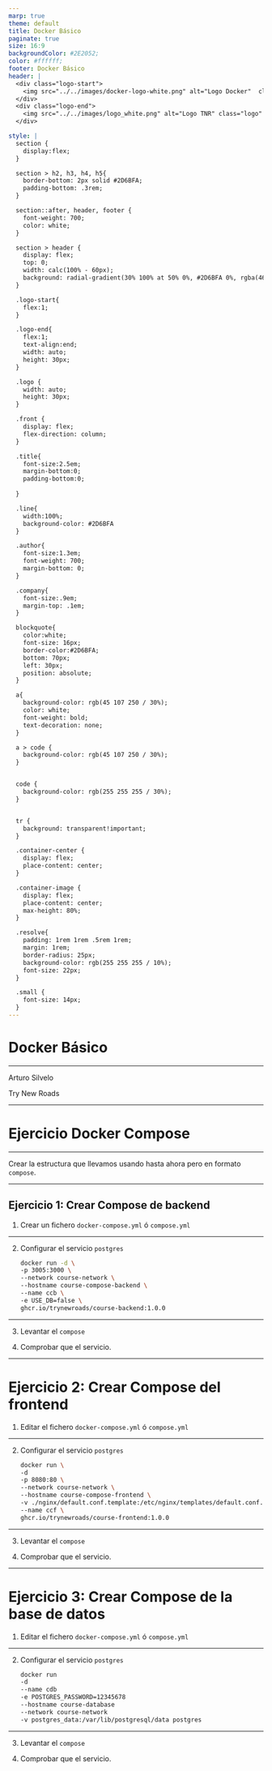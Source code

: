 ```yaml
---
marp: true
theme: default
title: Docker Básico
paginate: true
size: 16:9
backgroundColor: #2E2052;
color: #ffffff;
footer: Docker Básico
header: |
  <div class="logo-start">
    <img src="../../images/docker-logo-white.png" alt="Logo Docker"  class="logo"/>
  </div>
  <div class="logo-end">
    <img src="../../images/logo_white.png" alt="Logo TNR" class="logo" />
  </div>

style: |
  section {
    display:flex;
  }

  section > h2, h3, h4, h5{
    border-bottom: 2px solid #2D6BFA;
    padding-bottom: .3rem;
  }

  section::after, header, footer {
    font-weight: 700;
    color: white;
  }

  section > header {
    display: flex;
    top: 0;
    width: calc(100% - 60px);
    background: radial-gradient(30% 100% at 50% 0%, #2D6BFA 0%, rgba(46, 32, 82, 0.00) 100%);
  }

  .logo-start{
    flex:1;
  }

  .logo-end{
    flex:1;
    text-align:end;
    width: auto;
    height: 30px;
  }

  .logo {
    width: auto;
    height: 30px;
  }

  .front {
    display: flex;
    flex-direction: column;
  }

  .title{
    font-size:2.5em;
    margin-bottom:0;
    padding-bottom:0;
    
  }

  .line{
    width:100%;
    background-color: #2D6BFA
  }

  .author{
    font-size:1.3em;
    font-weight: 700;
    margin-bottom: 0;
  }

  .company{
    font-size:.9em;
    margin-top: .1em;
  }

  blockquote{
    color:white;
    font-size: 16px;
    border-color:#2D6BFA;
    bottom: 70px;
    left: 30px;
    position: absolute;
  }

  a{
    background-color: rgb(45 107 250 / 30%);
    color: white;
    font-weight: bold;
    text-decoration: none;
  }

  a > code {
    background-color: rgb(45 107 250 / 30%);
  }


  code {
    background-color: rgb(255 255 255 / 30%);
  }


  tr {
    background: transparent!important;
  }

  .container-center {
    display: flex;
    place-content: center;
  }

  .container-image {
    display: flex;
    place-content: center;
    max-height: 80%;
  }

  .resolve{
    padding: 1rem 1rem .5rem 1rem;
    margin: 1rem;
    border-radius: 25px;
    background-color: rgb(255 255 255 / 10%);
    font-size: 22px;
  }

  .small {
    font-size: 14px;
  }
---
```


  <!-- _paginate: skip -->

  <div class="front">
    <h1 class="title"> Docker Básico </h1>
    <hr class="line"/>
    <p class="author">Arturo Silvelo</p>
    <p class="company">Try New Roads</p>
  </div>

---

# Ejercicio Docker Compose

---

Crear la estructura que llevamos usando hasta ahora pero en formato `compose`.

---

## Ejercicio 1: Crear Compose de backend

1. Crear un fichero `docker-compose.yml` ó `compose.yml`

---

2. Configurar el servicio `postgres`

   ```bash
   docker run -d \
   -p 3005:3000 \
   --network course-network \
   --hostname course-compose-backend \
   --name ccb \
   -e USE_DB=false \
   ghcr.io/trynewroads/course-backend:1.0.0

   ```

---

3. Levantar el `compose`

4. Comprobar que el servicio.

---

# Ejercicio 2: Crear Compose del frontend

1. Editar el fichero `docker-compose.yml` ó `compose.yml`

---

2. Configurar el servicio `postgres`

   ```bash
   docker run \
   -d
   -p 8080:80 \
   --network course-network \
   --hostname course-compose-frontend \
   -v ./nginx/default.conf.template:/etc/nginx/templates/default.conf.template:ro \
   --name ccf \
   ghcr.io/trynewroads/course-frontend:1.0.0
   ```

---

3. Levantar el `compose`

4. Comprobar que el servicio.

---

# Ejercicio 3: Crear Compose de la base de datos

1. Editar el fichero `docker-compose.yml` ó `compose.yml`

---

2. Configurar el servicio `postgres`

   ```bash
   docker run
   -d
   --name cdb
   -e POSTGRES_PASSWORD=12345678
   --hostname course-database
   --network course-network
   -v postgres_data:/var/lib/postgresql/data postgres
   ```

---

3. Levantar el `compose`

4. Comprobar que el servicio.
